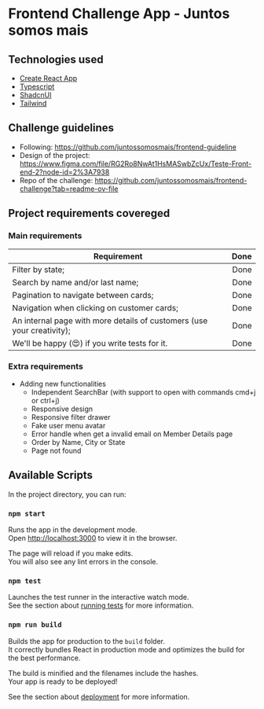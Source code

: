 # Frontend Challenge App - Juntos somos mais

## Technologies used

- [Create React App](https://github.com/facebook/create-react-app)
- [Typescript](https://www.typescriptlang.org/)
- [ShadcnUI](https://ui.shadcn.com/)
- [Tailwind](https://tailwindcss.com/)

## Challenge guidelines
- Following: https://github.com/juntossomosmais/frontend-guideline
- Design of the project: https://www.figma.com/file/RG2Ro8NwAt1HsMASwbZcUx/Teste-Front-end-2?node-id=2%3A7938
- Repo of the challenge: https://github.com/juntossomosmais/frontend-challenge?tab=readme-ov-file

## Project requirements covereged

### Main requirements

| Requirement                                                            | Done |
| ---------------------------------------------------------------------- | ---: |
| Filter by state;                                                       | Done |
| Search by name and/or last name;                                       | Done |
| Pagination to navigate between cards;                                  | Done |
| Navigation when clicking on customer cards;                            | Done |
| An internal page with more details of customers (use your creativity); | Done |
| We'll be happy (😍) if you write tests for it.                         | Done |

### Extra requirements

- Adding new functionalities
  - Independent SearchBar (with support to open with commands cmd+j or ctrl+j)
  - Responsive design
  - Responsive filter drawer
  - Fake user menu avatar
  - Error handle when get a invalid email on Member Details page
  - Order by Name, City or State
  - Page not found

## Available Scripts

In the project directory, you can run:

### `npm start`

Runs the app in the development mode.\
Open [http://localhost:3000](http://localhost:3000) to view it in the browser.

The page will reload if you make edits.\
You will also see any lint errors in the console.

### `npm test`

Launches the test runner in the interactive watch mode.\
See the section about [running tests](https://facebook.github.io/create-react-app/docs/running-tests) for more information.

### `npm run build`

Builds the app for production to the `build` folder.\
It correctly bundles React in production mode and optimizes the build for the best performance.

The build is minified and the filenames include the hashes.\
Your app is ready to be deployed!

See the section about [deployment](https://facebook.github.io/create-react-app/docs/deployment) for more information.

